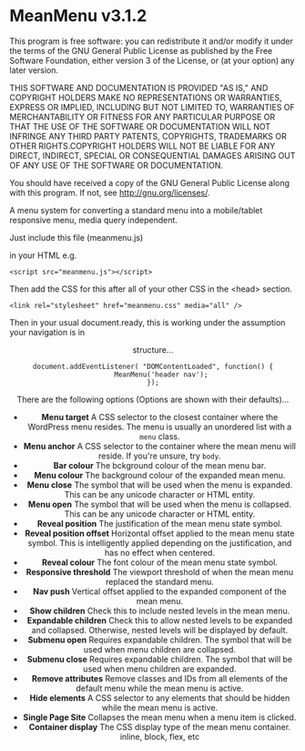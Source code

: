 MeanMenu v3.1.2
===========

This program is free software: you can redistribute it and/or modify
it under the terms of the GNU General Public License as published by
the Free Software Foundation, either version 3 of the License, or
(at your option) any later version.

THIS SOFTWARE AND DOCUMENTATION IS PROVIDED "AS IS," AND COPYRIGHT
HOLDERS MAKE NO REPRESENTATIONS OR WARRANTIES, EXPRESS OR IMPLIED,
INCLUDING BUT NOT LIMITED TO, WARRANTIES OF MERCHANTABILITY OR
FITNESS FOR ANY PARTICULAR PURPOSE OR THAT THE USE OF THE SOFTWARE
OR DOCUMENTATION WILL NOT INFRINGE ANY THIRD PARTY PATENTS,
COPYRIGHTS, TRADEMARKS OR OTHER RIGHTS.COPYRIGHT HOLDERS WILL NOT
BE LIABLE FOR ANY DIRECT, INDIRECT, SPECIAL OR CONSEQUENTIAL
DAMAGES ARISING OUT OF ANY USE OF THE SOFTWARE OR DOCUMENTATION.

You should have received a copy of the GNU General Public License
along with this program. If not, see <http://gnu.org/licenses/>.

A menu system for converting a standard menu into a mobile/tablet responsive menu, media query independent.

Just include this file (meanmenu.js)

in your HTML e.g.

    <script src="meanmenu.js"></script>

Then add the CSS for this after all of your other CSS in the &lt;head&gt; section.

	<link rel="stylesheet" href="meanmenu.css" media="all" />

Then in your usual document.ready, this is working under the assumption your navigation is in <header><nav> structure...

    document.addEventListener( "DOMContentLoaded", function() {
    	MeanMenu('header nav');
    });

There are the following options (Options are shown with their defaults)...

- **Menu target** A CSS selector to the closest container where the WordPress menu resides. The menu is usually an unordered list with a `menu` class.
- **Menu anchor** A CSS selector to the container where the mean menu will reside. If you're unsure, try `body`.
- **Bar colour** The bckground colour of the mean menu bar.
- **Menu colour** The background colour of the expanded mean menu.
- **Menu close** The symbol that will be used when the menu is expanded. This can be any unicode character or HTML entity.
- **Menu open** The symbol that will be used when the menu is collapsed. This can be any unicode character or HTML entity.
- **Reveal position** The justification of the mean menu state symbol.
- **Reveal position offset** Horizontal offset applied to the mean menu state symbol. This is intelligently applied depending on the justification, and has no effect when centered.
- **Reveal colour** The font colour of the mean menu state symbol.
- **Responsive threshold** The viewport threshold of when the mean menu replaced the standard menu.
- **Nav push** Vertical offset applied to the expanded component of the mean menu.
- **Show children** Check this to include nested levels in the mean menu.
- **Expandable children** Check this to allow nested levels to be expanded and collapsed. Otherwise, nested levels will be displayed by default.
- **Submenu open** Requires expandable children. The symbol that will be used when menu children are collapsed.
- **Submenu close** Requires expandable children.  The symbol that will be used when menu children are expanded.
- **Remove attributes** Remove classes and IDs from all elements of the default menu while the mean menu is active.
- **Hide elements** A CSS selector to any elements that should be hidden while the mean menu is active.
- **Single Page Site** Collapses the mean menu when a menu item is clicked.
- **Container display** The CSS display type of the mean menu container. inline, block, flex, etc
